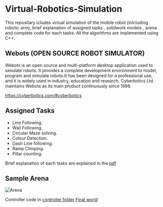 # Virtual-Robotics-Simulation

This repositary icludes virtual simulation of the mobile robot (inlcluding robotic arm), brief explanation of assigned tasks , solidwork models , arena and complete code for each tasks.
All the algorithms are implemented using C++.

## Webots (OPEN SOURCE ROBOT SIMULATOR)
Webots is an open source and multi-platform desktop application used to simulate robots. It provides a complete development environment to model, program and simulate robots.It has been designed for a professional use, and it is widely used in industry, education and research. Cyberbotics Ltd. maintains Webots as its main product continuously since 1998.

<https://cyberbotics.com/#cyberbotics>

## Assigned Tasks
* Line Following.
* Wall Following.
* Circular Maze solving.
* Colour Detection.
* Dash Line following.
* Ramp Climping.
* Pillar counting.

Brief explanation of each tasks are explained in the [pdf](https://github.com/prarththanan98/Virtual-Robotics-Simulation/blob/main/EN2532%20Task%202020%20v2.pdf)


## Sample Arena
![Arena](https://user-images.githubusercontent.com/58729660/127558789-c922db81-657e-4aeb-8481-3204dab2932f.PNG)

Controller code in [controller folder](https://github.com/prarththanan98/Mobile-Robot-Simulation/tree/main/Team%20Sola%20final/controllers/FINALCODE)
[Final world](https://github.com/prarththanan98/Mobile-Robot-Simulation/tree/main/Team%20Sola%20final/worlds)
